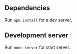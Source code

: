 ## Dependencies
Run `npm install` for a dev server. 

## Development server

Run `node server` for start server. 

